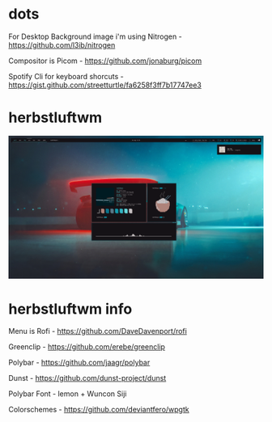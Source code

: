 # dots

For Desktop Background image i'm using Nitrogen - https://github.com/l3ib/nitrogen

Compositor is Picom - https://github.com/jonaburg/picom

Spotify Cli for keyboard shorcuts - https://gist.github.com/streetturtle/fa6258f3ff7b17747ee3

# herbstluftwm

<img src='screenshots/hern.png'>

# herbstluftwm info

Menu is Rofi - https://github.com/DaveDavenport/rofi

Greenclip - https://github.com/erebe/greenclip

Polybar - https://github.com/jaagr/polybar

Dunst - https://github.com/dunst-project/dunst

Polybar Font - lemon + Wuncon Siji

Colorschemes - https://github.com/deviantfero/wpgtk
